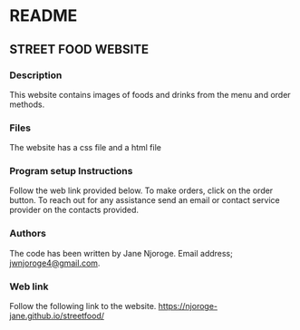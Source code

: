 # README
## STREET FOOD WEBSITE

### Description
This website contains images of foods and drinks from the menu and order methods. 

### Files
The website has a css file and a html file

### Program setup Instructions
Follow the web link provided below.
To make orders, click on the order button.
To reach out for any assistance send an email or contact service provider on the contacts provided.

### Authors 
The code has been written by Jane Njoroge.
Email address; jwnjoroge4@gmail.com.

### Web link
Follow the following link to the website.
https://njoroge-jane.github.io/streetfood/